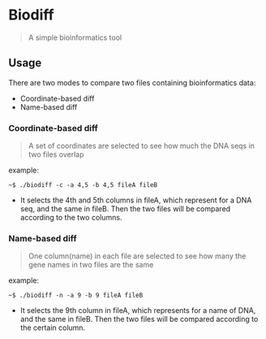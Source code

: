 # Biodiff

> A simple bioinformatics tool


## Usage

There are two modes to compare two files containing bioinformatics data:

- Coordinate-based diff
- Name-based diff

### Coordinate-based diff

> A set of coordinates are selected to see how much the DNA seqs in two files overlap

example:

```
~$ ./biodiff -c -a 4,5 -b 4,5 fileA fileB
```

- It selects the 4th and 5th columns in fileA, which represent for a DNA seq, and the same in fileB. Then the two files will be compared according to the two columns.

### Name-based diff

> One column(name) in each file are selected to see how many the gene names in two files are the same

example:

```
~$ ./biodiff -n -a 9 -b 9 fileA fileB
```

- It selects the 9th column in fileA, which represents for a name of DNA, and the same in fileB. Then the two files will be compared according to the certain column.  